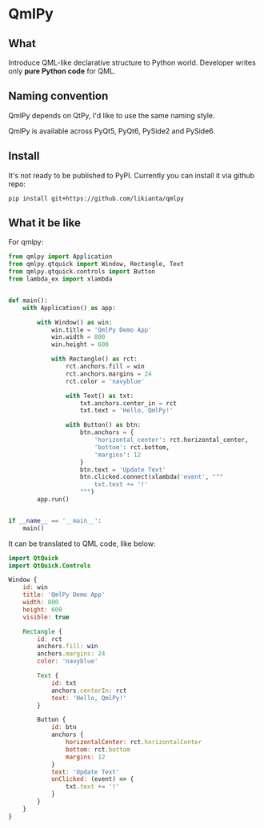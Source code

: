 # QmlPy

## What

Introduce QML-like declarative structure to Python world. Developer writes only
**pure Python code** for QML.

## Naming convention

QmlPy depends on QtPy, I'd like to use the same naming style.

QmlPy is available across PyQt5, PyQt6, PySide2 and PySide6.

## Install

It's not ready to be published to PyPI. Currently you can install it via github
repo:

```
pip install git+https://github.com/likianta/qmlpy
```

## What it be like

For qmlpy:

```python
from qmlpy import Application
from qmlpy.qtquick import Window, Rectangle, Text
from qmlpy.qtquick.controls import Button
from lambda_ex import xlambda


def main():
    with Application() as app:

        with Window() as win:
            win.title = 'QmlPy Demo App'
            win.width = 800
            win.height = 600

            with Rectangle() as rct:
                rct.anchors.fill = win
                rct.anchors.margins = 24
                rct.color = 'navyblue'

                with Text() as txt:
                    txt.anchors.center_in = rct
                    txt.text = 'Hello, QmlPy!'

                with Button() as btn:
                    btn.anchors = {
                        'horizontal_center': rct.horizontal_center,
                        'bottom': rct.bottom,
                        'margins': 12
                    }
                    btn.text = 'Update Text'
                    btn.clicked.connect(xlambda('event', """
                        txt.text += '!'
                    """)
        app.run()


if __name__ == '__main__':
    main()
```

It can be translated to QML code, like below:

```qml
import QtQuick
import QtQuick.Controls

Window {
    id: win
    title: 'QmlPy Demo App'
    width: 800
    height: 600
    visible: true

    Rectangle {
        id: rct
        anchors.fill: win
        anchors.margins: 24
        color: 'navyblue'

        Text {
            id: txt
            anchors.centerIn: rct
            text: 'Hello, QmlPy!'
        }

        Button {
            id: btn
            anchors {
                horizontalCenter: rct.horizontalCenter
                bottom: rct.bottom
                margins: 12
            }
            text: 'Update Text'
            onClicked: (event) => {
                txt.text += '!'
            }
        }
    }
}
```
